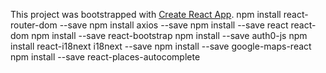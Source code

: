 This project was bootstrapped with [Create React App](https://github.com/facebook/create-react-app). 
npm install react-router-dom --save
npm install axios --save
npm install --save react react-dom 
npm install --save react-bootstrap
npm install --save auth0-js
npm install react-i18next i18next --save
npm install --save google-maps-react
npm install --save react-places-autocomplete
